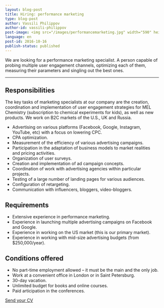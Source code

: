 ```yaml
---
layout: blog-post
title: Hiring: performance marketing
type: blog-post
author: Vassili Philippov
author-id: vassili-philippov
post-image: <img src="/images/performancemarketing.jpg" width="590" height="350" alt="Performance Marketing">
language: en
post-id: 2016-10-16
publish-status: published
---
```

We are looking for a performance marketing specialist.
A person capable of probing multiple user engagement channels, optimizing each of them, measuring their parameters and singling out the best ones.
<!-- more -->

---

## Responsibilities

The key tasks of marketing specialists at our company are the creation, coordination and implementation of user engagement strategies for MEL Chemistry (subscription to chemical experiments for kids), as well as new products. We work on B2C markets of the U.S., UK and Russia.

* Advertising on various platforms (Facebook, Google, Instagram, YouTube, etc) with a focus on lowering CPC.
* CPA optimization.
* Measurement of the efficiency of various advertising campaigns.
* Participation in the adaptation of business models to market realities and pricing activities.
* Organization of user surveys.
* Creation and implementation of ad campaign concepts.
* Coordination of work with advertising agencies within particular projects.
* Testing of a large number of landing pages for various audiences.
* Configuration of retargeting.
* Communication with influencers, bloggers, video-bloggers.

## Requirements

* Extensive experience in performance marketing.
* Experience in launching multiple advertising campaigns on Facebook and Google.
* Experience in working on the US market (this is our primary market).
* Experience in working with mid-size advertising budgets (from $250,000/year).

## Conditions offered

* No part-time employment allowed – it must be the main and the only job.
* Work at a convenient office in London or in Saint Petersburg.
* 30-day vacation.
* Unlimited budget for books and online courses.
* Paid articipation in the  conferences.

<a class="btn btn-primary btn-lg active" href="mailto:jobs@melscience.com" role="button">Send your CV</a>

